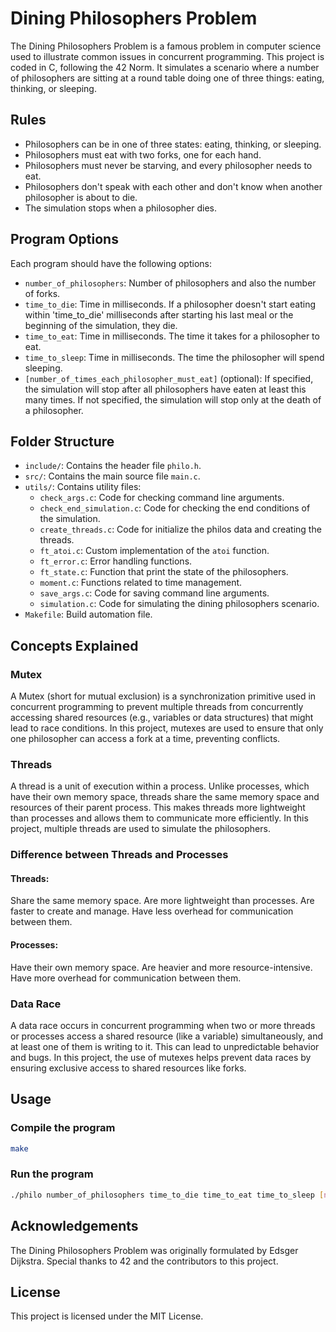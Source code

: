 # Dining Philosophers Problem

The Dining Philosophers Problem is a famous problem in computer science used to illustrate common issues in concurrent programming. This project is coded in C, following the 42 Norm. It simulates a scenario where a number of philosophers are sitting at a round table doing one of three things: eating, thinking, or sleeping.

## Rules

- Philosophers can be in one of three states: eating, thinking, or sleeping.
- Philosophers must eat with two forks, one for each hand.
- Philosophers must never be starving, and every philosopher needs to eat.
- Philosophers don't speak with each other and don't know when another philosopher is about to die.
- The simulation stops when a philosopher dies.

## Program Options

Each program should have the following options:

- `number_of_philosophers`: Number of philosophers and also the number of forks.
- `time_to_die`: Time in milliseconds. If a philosopher doesn't start eating within 'time_to_die' milliseconds after starting his last meal or the beginning of the simulation, they die.
- `time_to_eat`: Time in milliseconds. The time it takes for a philosopher to eat.
- `time_to_sleep`: Time in milliseconds. The time the philosopher will spend sleeping.
- `[number_of_times_each_philosopher_must_eat]` (optional): If specified, the simulation will stop after all philosophers have eaten at least this many times. If not specified, the simulation will stop only at the death of a philosopher.

## Folder Structure

- `include/`: Contains the header file `philo.h`.
- `src/`: Contains the main source file `main.c`.
- `utils/`: Contains utility files:
  - `check_args.c`: Code for checking command line arguments.
  - `check_end_simulation.c`: Code for checking the end conditions of the simulation.
  - `create_threads.c`: Code for initialize the philos data and creating the threads.
  - `ft_atoi.c`: Custom implementation of the `atoi` function.
  - `ft_error.c`: Error handling functions.
  - `ft_state.c`: Function that print the state of the philosophers.
  - `moment.c`: Functions related to time management.
  - `save_args.c`: Code for saving command line arguments.
  - `simulation.c`: Code for simulating the dining philosophers scenario.
- `Makefile`: Build automation file.

## Concepts Explained

### Mutex
A Mutex (short for mutual exclusion) is a synchronization primitive used in concurrent programming to prevent multiple threads from concurrently accessing shared resources (e.g., variables or data structures) that might lead to race conditions. In this project, mutexes are used to ensure that only one philosopher can access a fork at a time, preventing conflicts.

### Threads
A thread is a unit of execution within a process. Unlike processes, which have their own memory space, threads share the same memory space and resources of their parent process. This makes threads more lightweight than processes and allows them to communicate more efficiently. In this project, multiple threads are used to simulate the philosophers.

### Difference between Threads and Processes
#### Threads:
Share the same memory space.
Are more lightweight than processes.
Are faster to create and manage.
Have less overhead for communication between them.

#### Processes:
Have their own memory space.
Are heavier and more resource-intensive.
Have more overhead for communication between them.

### Data Race
A data race occurs in concurrent programming when two or more threads or processes access a shared resource (like a variable) simultaneously, and at least one of them is writing to it. This can lead to unpredictable behavior and bugs. In this project, the use of mutexes helps prevent data races by ensuring exclusive access to shared resources like forks.

## Usage
### Compile the program
```bash
make
```
### Run the program
```bash
./philo number_of_philosophers time_to_die time_to_eat time_to_sleep [number_of_times_each_philosopher_must_eat]
```

## Acknowledgements
The Dining Philosophers Problem was originally formulated by Edsger Dijkstra. Special thanks to 42 and the contributors to this project.

## License
This project is licensed under the MIT License.
